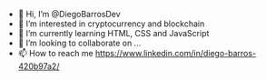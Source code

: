 - 👋 Hi, I’m @DiegoBarrosDev
- 👀 I’m interested in cryptocurrency and blockchain
- 🌱 I’m currently learning HTML, CSS and JavaScript
- 💞️ I’m looking to collaborate on ...
- 📫 How to reach me https://www.linkedin.com/in/diego-barros-420b97a2/

<!---
DiegoBarrosDev/DiegoBarrosDev is a ✨ special ✨ repository because its `README.md` (this file) appears on your GitHub profile.
You can click the Preview link to take a look at your changes.
--->
